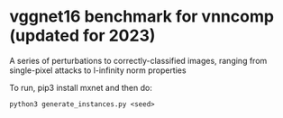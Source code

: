 # vggnet16 benchmark for vnncomp (updated for 2023)

A series of perturbations to correctly-classified images, ranging from single-pixel attacks to l-infinity norm properties

To run, pip3 install mxnet and then do:

`python3 generate_instances.py <seed>`

